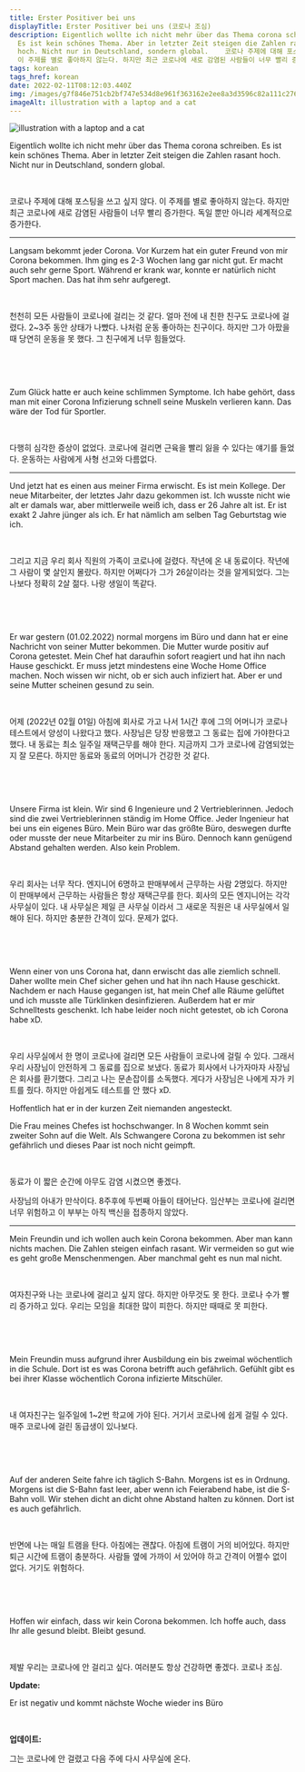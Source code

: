 ```yaml
---
title: Erster Positiver bei uns
displayTitle: Erster Positiver bei uns (코로나 조심)
description: Eigentlich wollte ich nicht mehr über das Thema corona schreiben.
  Es ist kein schönes Thema. Aber in letzter Zeit steigen die Zahlen rasant
  hoch. Nicht nur in Deutschland, sondern global.  ​  코로나 주제에 대해 포스팅을 쓰고 싶지 않다.
  이 주제를 별로 좋아하지 않는다. 하지만 최근 코로나에 새로 감염된 사람들이 너무 빨리 증가한다. 독일 뿐만 아니라 세계적으로 증가한다.
tags: korean
tags_href: korean
date: 2022-02-11T08:12:03.440Z
img: /images/g7f846e751cb2bf747e534d8e961f363162e2ee8a3d3596c82a111c276fa12dab52d6070bc5f1b866bc51ec0704d28e6babfc3d0a605d871379f28515c31edf31_1280.png
imageAlt: illustration with a laptop and a cat
---
```

![illustration with a laptop and a cat](/images/g7f846e751cb2bf747e534d8e961f363162e2ee8a3d3596c82a111c276fa12dab52d6070bc5f1b866bc51ec0704d28e6babfc3d0a605d871379f28515c31edf31_1280.png "© thedarknut, 출처 Pixabay")

Eigentlich wollte ich nicht mehr über das Thema corona schreiben. Es ist kein schönes Thema. Aber in letzter Zeit steigen die Zahlen rasant hoch. Nicht nur in Deutschland, sondern global.

​

코로나 주제에 대해 포스팅을 쓰고 싶지 않다. 이 주제를 별로 좋아하지 않는다. 하지만 최근 코로나에 새로 감염된 사람들이 너무 빨리 증가한다. 독일 뿐만 아니라 세계적으로 증가한다.

- - -

Langsam bekommt jeder Corona. Vor Kurzem hat ein guter Freund von mir Corona bekommen. Ihm ging es 2-3 Wochen lang gar nicht gut. Er macht auch sehr gerne Sport. Während er krank war, konnte er natürlich nicht Sport machen. Das hat ihm sehr aufgeregt.

​

천천히 모든 사람들이 코로나에 걸리는 것 같다. 얼마 전에 내 친한 친구도 코로나에 걸렸다. 2~3주 동안 상태가 나빴다. 나처럼 운동 좋아하는 친구이다. 하지만 그가 아팠을 때 당연히 운동을 못 했다. 그 친구에게 너무 힘들었다.

​

​

Zum Glück hatte er auch keine schlimmen Symptome. Ich habe gehört, dass man mit einer Corona Infizierung schnell seine Muskeln verlieren kann. Das wäre der Tod für Sportler.

​

다행히 심각한 증상이 없었다. 코로나에 걸리면 근육을 빨리 잃을 수 있다는 얘기를 들었다. 운동하는 사람에게 사형 선고와 다름없다.

- - -

Und jetzt hat es einen aus meiner Firma erwischt. Es ist mein Kollege. Der neue Mitarbeiter, der letztes Jahr dazu gekommen ist. Ich wusste nicht wie alt er damals war, aber mittlerweile weiß ich, dass er 26 Jahre alt ist. Er ist exakt 2 Jahre jünger als ich. Er hat nämlich am selben Tag Geburtstag wie ich.

​

그리고 지금 우리 회사 직원의 가족이 코로나에 걸렸다. 작년에 온 내 동료이다. 작년에 그 사람이 몇 살인지 몰랐다. 하지만 어쩌다가 그가 26살이라는 것을 알게되었다. 그는 나보다 정확히 2살 젊다. 나랑 생일이 똑같다.

​

​

Er war gestern (01.02.2022) normal morgens im Büro und dann hat er eine Nachricht von seiner Mutter bekommen. Die Mutter wurde positiv auf Corona getestet. Mein Chef hat daraufhin sofort reagiert und hat ihn nach Hause geschickt. Er muss jetzt mindestens eine Woche Home Office machen. Noch wissen wir nicht, ob er sich auch infiziert hat. Aber er und seine Mutter scheinen gesund zu sein.

​

어제 (2022년 02월 01일) 아침에 회사로 가고 나서 1시간 후에 그의 어머니가 코로나 테스트에서 양성이 나왔다고 했다. 사장님은 당장 반응했고 그 동료는 집에 가야한다고 했다. 내 동료는 최소 일주일 재택근무를 해야 한다. 지금까지 그가 코로나에 감염되었는지 잘 모른다. 하지만 동료와 동료의 어머니가 건강한 것 같다.

​

​

Unsere Firma ist klein. Wir sind 6 Ingenieure und 2 Ver­trieb­le­rinnen. Jedoch sind die zwei Vertrieblerinnen ständig im Home Office. Jeder Ingenieur hat bei uns ein eigenes Büro. Mein Büro war das größte Büro, deswegen durfte oder musste der neue Mitarbeiter zu mir ins Büro. Dennoch kann genügend Abstand gehalten werden. Also kein Problem.

​

우리 회사는 너무 작다. 엔지니어 6명하고 판매부에서 근무하는 사람 2명있다. 하지만 이 판매부에서 근무하는 사람들은 항상 재택근무를 한다. 회사의 모든 엔지니어는 각각 사무실이 있다. 내 사무실은 제일 큰 사무실 이라서 그 새로운 직원은 내 사무실에서 일해야 된다. 하지만 충분한 간격이 있다. 문제가 없다.

​

​

Wenn einer von uns Corona hat, dann erwischt das alle ziemlich schnell. Daher wollte mein Chef sicher gehen und hat ihn nach Hause geschickt. Nachdem er nach Hause gegangen ist, hat mein Chef alle Räume gelüftet und ich musste alle Türklinken desinfizieren. Außerdem hat er mir Schnelltests geschenkt. Ich habe leider noch nicht getestet, ob ich Corona habe xD.

​

우리 사무실에서 한 명이 코로나에 걸리면 모든 사람들이 코로나에 걸릴 수 있다. 그래서 우리 사장님이 안전하게 그 동료를 집으로 보냈다. 동료가 회사에서 나가자마자 사장님은 회사를 환기했다. 그리고 나는 문손잡이를 소독했다. 게다가 사장님은 나에게 자가 키트를 줬다. 하지만 아쉽게도 테스트를 안 했다 xD.

Hoffentlich hat er in der kurzen Zeit niemanden angesteckt.

Die Frau meines Chefes ist hochschwanger. In 8 Wochen kommt sein zweiter Sohn auf die Welt. Als Schwangere Corona zu bekommen ist sehr gefährlich und dieses Paar ist noch nicht geimpft.

​

동료가 이 짧은 순간에 아무도 감염 시켰으면 좋겠다.

사장님의 아내가 만삭이다. 8주후에 두번째 아들이 태어난다. 임산부는 코로나에 걸리면 너무 위험하고 이 부부는 아직 백신을 접종하지 않았다.

- - -

Mein Freundin und ich wollen auch kein Corona bekommen. Aber man kann nichts machen. Die Zahlen steigen einfach rasant. Wir vermeiden so gut wie es geht große Menschenmengen. Aber manchmal geht es nun mal nicht.

​

여자친구와 나는 코로나에 걸리고 싶지 않다. 하지만 아무것도 못 한다. 코로나 수가 빨리 증가하고 있다. 우리는 모임을 최대한 많이 피한다. 하지만 때때로 못 피한다.

​

​

Mein Freundin muss aufgrund ihrer Ausbildung ein bis zweimal wöchentlich in die Schule. Dort ist es was Corona betrifft auch gefährlich. Gefühlt gibt es bei ihrer Klasse wöchentlich Corona infizierte Mitschüler.

​

내 여자친구는 일주일에 1~2번 학교에 가야 된다. 거기서 코로나에 쉽게 걸릴 수 있다. 매주 코로나에 걸린 동급생이 있나보다.

​

​

Auf der anderen Seite fahre ich täglich S-Bahn. Morgens ist es in Ordnung. Morgens ist die S-Bahn fast leer, aber wenn ich Feierabend habe, ist die S-Bahn voll. Wir stehen dicht an dicht ohne Abstand halten zu können. Dort ist es auch gefährlich.

​

반면에 나는 매일 트램을 탄다. 아침에는 괜찮다. 아침에 트램이 거의 비어있다. 하지만 퇴근 시간에 트램이 충분하다. 사람들 옆에 가까이 서 있어야 하고 간격이 어쩔수 없이 없다. 거기도 위험하다.

​

​

Hoffen wir einfach, dass wir kein Corona bekommen. Ich hoffe auch, dass Ihr alle gesund bleibt. Bleibt gesund.

​

제발 우리는 코로나에 안 걸리고 싶다. 여러분도 항상 건강하면 좋겠다. 코로나 조심.

**Update:**

Er ist negativ und kommt nächste Woche wieder ins Büro

​

**업데이트:**

그는 코로나에 안 걸렸고 다음 주에 다시 사무실에 온다.